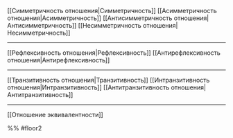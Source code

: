 
[[Симметричность отношения|Симметричность]]
[[Асимметричность отношения|Асимметричность]]
[[Антисимметричность отношения|Антисимметричность]]
[[Несимметричность отношения|Несимметричность]]

---
[[Рефлексивность отношения|Рефлексивность]]
[[Антирефлексивность отношения|Антирефлексивность]]

---
[[Транзитивность отношения|Транзитивность]]
[[Интранзитивность отношения|Интранзитивность]]
[[Антитранзитивность отношения|Антитранзитивность]]

---
[[Отношение эквивалентности]]

%%
#floor2 